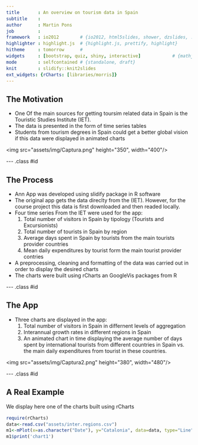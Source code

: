 ```yaml
---
title       : An overview on tourism data in Spain
subtitle    : 
author      : Martin Pons
job         : 
framework   : io2012        # {io2012, html5slides, shower, dzslides, ...}
highlighter : highlight.js  # {highlight.js, prettify, highlight}
hitheme     : tomorrow      # 
widgets     : [bootstrap, quiz, shiny, interactive]            # {mathjax, quiz, bootstrap, shiny, interactive}
mode        : selfcontained # {standalone, draft}
knit        : slidify::knit2slides
ext_widgets: {rCharts: [libraries/morris]}
---
```


## The Motivation

- One Of the main sources for getting toursim related data in Spain is the Touristic Studies Institute (IET).
- The data is presented in the form of time series tables
- Students from tourism degrees in Spain could get a better global vision if this data were displayed in animated charts

<img src="assets/img/Captura.png" height="350", width="400"/>

--- .class #id 

## The Process

- Ann App was developed using slidify package in R software
- The original app gets the data direclty from the (IET). However, for the course project this data is first downloaded and then readed locally.
- Four time series From the IET were used for the app:
  1. Total number of visitors in Spain by tipology (Tourists and Excursionists)
  2. Total number of tourists in Spain by region
  3. Average days spent in Spain by tourists from the main tourists provider countries
  4. Mean daily expenditures by tourist form the main tourist provider contries
- A preprocessing, cleaning and formatting of the data was carried out in order to display the desired charts
- The charts were built using rCharts an GoogleVis packages from R

--- .class #id 

## The App

- Three charts are displayed in the app:
  1. Total number of visitors in Spain in differnent levels of aggregation
  2. Interannual growth rates in different regions in Spain
  3. An animated chart in time displaying the average number of days spent by international tourists from different countries in Spain vs. the main daily expenditures from tourist in these countries.
  
  
<img src="assets/img/Captura2.png" height="380", width="480"/>

--- .class #id 

## A Real Example

We display here one of the charts built using rCharts


```r
require(rCharts)
data<-read.csv("assets/inter.regions.csv")
m1<-mPlot(x=as.character("Date"), y="Catalonia", data=data, type="Line")
m1$print('chart1')
```


<div id = 'chart1' class = 'rChart morris'></div>
<script type='text/javascript'>
    var chartParams = {
 "element": "chart1",
"width":            800,
"height":            400,
"xkey": "Date",
"ykeys": [
 "Catalonia" 
],
"data": [
 {
 "Date": "2001-01-01",
"Andalusia":          0.056,
"Balearic.Islands":          0.024,
"Canary.Islands":          0.057,
"Catalonia":          0.349,
"Valencia":          0.173,
"Madrid":          0.161,
"Rest.of.regions":          0.103,
"Spain":          0.034 
},
{
 "Date": "2001-02-01",
"Andalusia":         -0.014,
"Balearic.Islands":          0.114,
"Canary.Islands":          0.042,
"Catalonia":          0.093,
"Valencia":          0.117,
"Madrid":           0.18,
"Rest.of.regions":          0.062,
"Spain":         -0.004 
},
{
 "Date": "2001-03-01",
"Andalusia":         -0.033,
"Balearic.Islands":          0.019,
"Canary.Islands":          0.057,
"Catalonia":          0.027,
"Valencia":          0.111,
"Madrid":          0.019,
"Rest.of.regions":          0.002,
"Spain":         -0.011 
},
{
 "Date": "2001-04-01",
"Andalusia":         -0.079,
"Balearic.Islands":         -0.076,
"Canary.Islands":         -0.026,
"Catalonia":          0.176,
"Valencia":          0.046,
"Madrid":         -0.033,
"Rest.of.regions":           0.03,
"Spain":          0.001 
},
{
 "Date": "2001-05-01",
"Andalusia":          0.063,
"Balearic.Islands":          0.021,
"Canary.Islands":          0.022,
"Catalonia":          0.174,
"Valencia":           0.13,
"Madrid":          0.099,
"Rest.of.regions":          0.032,
"Spain":         -0.027 
},
{
 "Date": "2001-06-01",
"Andalusia":          0.082,
"Balearic.Islands":          0.025,
"Canary.Islands":           0.05,
"Catalonia":          0.079,
"Valencia":          0.064,
"Madrid":           0.26,
"Rest.of.regions":          0.105,
"Spain":         -0.037 
},
{
 "Date": "2001-07-01",
"Andalusia":          0.153,
"Balearic.Islands":          -0.02,
"Canary.Islands":          0.014,
"Catalonia":          0.012,
"Valencia":         -0.025,
"Madrid":          0.377,
"Rest.of.regions":          0.148,
"Spain":         -0.072 
},
{
 "Date": "2001-08-01",
"Andalusia":          0.344,
"Balearic.Islands":          0.036,
"Canary.Islands":          0.032,
"Catalonia":          0.209,
"Valencia":         -0.056,
"Madrid":          0.189,
"Rest.of.regions":          0.137,
"Spain":         -0.061 
},
{
 "Date": "2001-09-01",
"Andalusia":          0.073,
"Balearic.Islands":          0.003,
"Canary.Islands":          0.006,
"Catalonia":         -0.002,
"Valencia":         -0.008,
"Madrid":           0.07,
"Rest.of.regions":          0.092,
"Spain":         -0.112 
},
{
 "Date": "2001-10-01",
"Andalusia":          0.065,
"Balearic.Islands":         -0.103,
"Canary.Islands":         -0.004,
"Catalonia":         -0.041,
"Valencia":          0.065,
"Madrid":         -0.203,
"Rest.of.regions":          0.048,
"Spain":          -0.06 
},
{
 "Date": "2001-11-01",
"Andalusia":          0.025,
"Balearic.Islands":         -0.075,
"Canary.Islands":         -0.029,
"Catalonia":          0.029,
"Valencia":          -0.02,
"Madrid":         -0.152,
"Rest.of.regions":          0.153,
"Spain":         -0.054 
},
{
 "Date": "2001-12-01",
"Andalusia":          0.127,
"Balearic.Islands":          0.015,
"Canary.Islands":          0.012,
"Catalonia":          0.109,
"Valencia":          0.057,
"Madrid":         -0.142,
"Rest.of.regions":          0.147,
"Spain":          -0.02 
},
{
 "Date": "2002-01-01",
"Andalusia":          0.128,
"Balearic.Islands":         -0.125,
"Canary.Islands":         -0.061,
"Catalonia":          0.108,
"Valencia":         -0.058,
"Madrid":         -0.083,
"Rest.of.regions":          0.017,
"Spain":          0.012 
},
{
 "Date": "2002-02-01",
"Andalusia":          0.173,
"Balearic.Islands":          -0.12,
"Canary.Islands":          0.012,
"Catalonia":          0.288,
"Valencia":           0.05,
"Madrid":          0.016,
"Rest.of.regions":          0.213,
"Spain":          0.084 
},
{
 "Date": "2002-03-01",
"Andalusia":          0.224,
"Balearic.Islands":          0.125,
"Canary.Islands":          0.032,
"Catalonia":          0.548,
"Valencia":          0.202,
"Madrid":         -0.043,
"Rest.of.regions":          0.351,
"Spain":           0.16 
},
{
 "Date": "2002-04-01",
"Andalusia":         -0.121,
"Balearic.Islands":         -0.282,
"Canary.Islands":         -0.124,
"Catalonia":         -0.115,
"Valencia":         -0.151,
"Madrid":         -0.135,
"Rest.of.regions":          0.073,
"Spain":         -0.008 
},
{
 "Date": "2002-05-01",
"Andalusia":          0.072,
"Balearic.Islands":         -0.057,
"Canary.Islands":         -0.039,
"Catalonia":          0.209,
"Valencia":          0.015,
"Madrid":         -0.165,
"Rest.of.regions":          0.101,
"Spain":          0.094 
},
{
 "Date": "2002-06-01",
"Andalusia":          0.006,
"Balearic.Islands":         -0.055,
"Canary.Islands":         -0.048,
"Catalonia":          0.128,
"Valencia":         -0.002,
"Madrid":              0,
"Rest.of.regions":          0.187,
"Spain":          0.049 
},
{
 "Date": "2002-07-01",
"Andalusia":         -0.076,
"Balearic.Islands":         -0.098,
"Canary.Islands":         -0.035,
"Catalonia":          0.143,
"Valencia":          0.013,
"Madrid":         -0.088,
"Rest.of.regions":           0.18,
"Spain":          0.039 
},
{
 "Date": "2002-08-01",
"Andalusia":         -0.062,
"Balearic.Islands":           0.02,
"Canary.Islands":          0.022,
"Catalonia":          0.344,
"Valencia":          0.363,
"Madrid":          0.024,
"Rest.of.regions":          0.259,
"Spain":          0.089 
},
{
 "Date": "2002-09-01",
"Andalusia":          0.005,
"Balearic.Islands":         -0.115,
"Canary.Islands":         -0.018,
"Catalonia":          0.009,
"Valencia":          0.025,
"Madrid":          0.058,
"Rest.of.regions":          0.192,
"Spain":           0.06 
},
{
 "Date": "2002-10-01",
"Andalusia":          0.076,
"Balearic.Islands":          -0.06,
"Canary.Islands":         -0.005,
"Catalonia":           0.16,
"Valencia":          0.135,
"Madrid":          0.228,
"Rest.of.regions":          0.334,
"Spain":          0.103 
},
{
 "Date": "2002-11-01",
"Andalusia":          0.018,
"Balearic.Islands":          0.028,
"Canary.Islands":          0.041,
"Catalonia":           0.25,
"Valencia":          0.184,
"Madrid":          0.098,
"Rest.of.regions":          0.008,
"Spain":          0.164 
},
{
 "Date": "2002-12-01",
"Andalusia":          0.017,
"Balearic.Islands":         -0.005,
"Canary.Islands":          0.015,
"Catalonia":         -0.035,
"Valencia":          0.081,
"Madrid":         -0.081,
"Rest.of.regions":          0.355,
"Spain":          0.068 
},
{
 "Date": "2003-01-01",
"Andalusia":          0.123,
"Balearic.Islands":          0.034,
"Canary.Islands":          0.076,
"Catalonia":          0.089,
"Valencia":          0.222,
"Madrid":         -0.135,
"Rest.of.regions":          0.324,
"Spain":          0.102 
},
{
 "Date": "2003-02-01",
"Andalusia":          0.031,
"Balearic.Islands":         -0.028,
"Canary.Islands":         -0.002,
"Catalonia":          0.148,
"Valencia":          0.034,
"Madrid":         -0.058,
"Rest.of.regions":          0.078,
"Spain":         -0.045 
},
{
 "Date": "2003-03-01",
"Andalusia":         -0.071,
"Balearic.Islands":         -0.235,
"Canary.Islands":         -0.041,
"Catalonia":         -0.086,
"Valencia":         -0.131,
"Madrid":         -0.214,
"Rest.of.regions":         -0.078,
"Spain":          0.057 
},
{
 "Date": "2003-04-01",
"Andalusia":          0.086,
"Balearic.Islands":          0.238,
"Canary.Islands":          0.151,
"Catalonia":          0.195,
"Valencia":          0.205,
"Madrid":         -0.008,
"Rest.of.regions":          0.087,
"Spain":           0.08 
},
{
 "Date": "2003-05-01",
"Andalusia":          0.129,
"Balearic.Islands":          0.015,
"Canary.Islands":          0.019,
"Catalonia":          0.003,
"Valencia":          0.146,
"Madrid":          0.012,
"Rest.of.regions":          0.169,
"Spain":          0.172 
},
{
 "Date": "2003-06-01",
"Andalusia":          0.055,
"Balearic.Islands":         -0.015,
"Canary.Islands":         -0.025,
"Catalonia":          0.043,
"Valencia":         -0.066,
"Madrid":         -0.035,
"Rest.of.regions":          0.065,
"Spain":          0.167 
},
{
 "Date": "2003-07-01",
"Andalusia":          0.043,
"Balearic.Islands":          0.008,
"Canary.Islands":         -0.021,
"Catalonia":          0.054,
"Valencia":          0.035,
"Madrid":          0.152,
"Rest.of.regions":         -0.063,
"Spain":          0.056 
},
{
 "Date": "2003-08-01",
"Andalusia":          0.039,
"Balearic.Islands":          0.032,
"Canary.Islands":         -0.036,
"Catalonia":         -0.165,
"Valencia":         -0.079,
"Madrid":         -0.001,
"Rest.of.regions":         -0.122,
"Spain":          0.059 
},
{
 "Date": "2003-09-01",
"Andalusia":              0,
"Balearic.Islands":         -0.059,
"Canary.Islands":         -0.059,
"Catalonia":          0.014,
"Valencia":           0.07,
"Madrid":         -0.025,
"Rest.of.regions":          0.045,
"Spain":          0.084 
},
{
 "Date": "2003-10-01",
"Andalusia":         -0.001,
"Balearic.Islands":          0.043,
"Canary.Islands":         -0.018,
"Catalonia":          -0.01,
"Valencia":          0.051,
"Madrid":          0.053,
"Rest.of.regions":          -0.06,
"Spain":          0.117 
},
{
 "Date": "2003-11-01",
"Andalusia":         -0.054,
"Balearic.Islands":          0.038,
"Canary.Islands":         -0.061,
"Catalonia":          0.034,
"Valencia":          0.037,
"Madrid":            0.1,
"Rest.of.regions":          0.047,
"Spain":           0.09 
},
{
 "Date": "2003-12-01",
"Andalusia":         -0.056,
"Balearic.Islands":          0.158,
"Canary.Islands":         -0.041,
"Catalonia":          0.249,
"Valencia":         -0.039,
"Madrid":          0.323,
"Rest.of.regions":         -0.067,
"Spain":          0.118 
},
{
 "Date": "2004-01-01",
"Andalusia":         -0.009,
"Balearic.Islands":          0.098,
"Canary.Islands":         -0.012,
"Catalonia":          0.207,
"Valencia":          0.041,
"Madrid":          0.385,
"Rest.of.regions":          0.069,
"Spain":          0.133 
},
{
 "Date": "2004-02-01",
"Andalusia":          0.063,
"Balearic.Islands":          0.067,
"Canary.Islands":           0.02,
"Catalonia":          0.282,
"Valencia":          0.086,
"Madrid":          0.144,
"Rest.of.regions":          0.094,
"Spain":          0.263 
},
{
 "Date": "2004-03-01",
"Andalusia":         -0.076,
"Balearic.Islands":         -0.034,
"Canary.Islands":         -0.081,
"Catalonia":          0.106,
"Valencia":         -0.017,
"Madrid":          0.226,
"Rest.of.regions":          0.013,
"Spain":          0.017 
},
{
 "Date": "2004-04-01",
"Andalusia":          0.011,
"Balearic.Islands":         -0.071,
"Canary.Islands":          -0.09,
"Catalonia":          0.031,
"Valencia":         -0.006,
"Madrid":           0.15,
"Rest.of.regions":          0.069,
"Spain":          0.123 
},
{
 "Date": "2004-05-01",
"Andalusia":          -0.04,
"Balearic.Islands":              0,
"Canary.Islands":         -0.097,
"Catalonia":          0.192,
"Valencia":          0.011,
"Madrid":           0.25,
"Rest.of.regions":           0.08,
"Spain":          0.016 
},
{
 "Date": "2004-06-01",
"Andalusia":         -0.041,
"Balearic.Islands":         -0.045,
"Canary.Islands":          -0.11,
"Catalonia":         -0.041,
"Valencia":          0.038,
"Madrid":          0.052,
"Rest.of.regions":         -0.039,
"Spain":          0.024 
},
{
 "Date": "2004-07-01",
"Andalusia":          0.023,
"Balearic.Islands":          0.086,
"Canary.Islands":         -0.063,
"Catalonia":          0.035,
"Valencia":         -0.093,
"Madrid":         -0.018,
"Rest.of.regions":         -0.039,
"Spain":          0.096 
},
{
 "Date": "2004-08-01",
"Andalusia":         -0.014,
"Balearic.Islands":         -0.027,
"Canary.Islands":          -0.06,
"Catalonia":          0.041,
"Valencia":         -0.055,
"Madrid":          0.053,
"Rest.of.regions":         -0.018,
"Spain":          0.001 
},
{
 "Date": "2004-09-01",
"Andalusia":           0.07,
"Balearic.Islands":          0.079,
"Canary.Islands":         -0.016,
"Catalonia":          0.113,
"Valencia":          0.027,
"Madrid":          0.039,
"Rest.of.regions":          0.055,
"Spain":          0.012 
},
{
 "Date": "2004-10-01",
"Andalusia":          0.022,
"Balearic.Islands":          0.105,
"Canary.Islands":          0.016,
"Catalonia":            0.2,
"Valencia":          0.066,
"Madrid":         -0.051,
"Rest.of.regions":          0.166,
"Spain":          0.136 
},
{
 "Date": "2004-11-01",
"Andalusia":          0.056,
"Balearic.Islands":          0.157,
"Canary.Islands":         -0.009,
"Catalonia":          0.207,
"Valencia":           0.08,
"Madrid":          0.076,
"Rest.of.regions":          0.118,
"Spain":           0.05 
},
{
 "Date": "2004-12-01",
"Andalusia":          0.059,
"Balearic.Islands":          0.074,
"Canary.Islands":          0.024,
"Catalonia":          0.203,
"Valencia":          0.207,
"Madrid":          0.165,
"Rest.of.regions":          0.241,
"Spain":          0.054 
},
{
 "Date": "2005-01-01",
"Andalusia":           0.09,
"Balearic.Islands":          0.231,
"Canary.Islands":          0.008,
"Catalonia":          0.129,
"Valencia":          0.125,
"Madrid":         -0.002,
"Rest.of.regions":         -0.014,
"Spain":          0.042 
},
{
 "Date": "2005-02-01",
"Andalusia":         -0.018,
"Balearic.Islands":          0.061,
"Canary.Islands":         -0.048,
"Catalonia":           0.07,
"Valencia":          0.006,
"Madrid":         -0.053,
"Rest.of.regions":          0.045,
"Spain":          0.029 
},
{
 "Date": "2005-03-01",
"Andalusia":           0.14,
"Balearic.Islands":          0.219,
"Canary.Islands":              0,
"Catalonia":          0.288,
"Valencia":          0.302,
"Madrid":            0.1,
"Rest.of.regions":          0.342,
"Spain":          0.189 
},
{
 "Date": "2005-04-01",
"Andalusia":         -0.061,
"Balearic.Islands":         -0.072,
"Canary.Islands":         -0.068,
"Catalonia":          0.074,
"Valencia":          0.009,
"Madrid":          0.009,
"Rest.of.regions":          0.063,
"Spain":          0.002 
},
{
 "Date": "2005-05-01",
"Andalusia":          0.039,
"Balearic.Islands":         -0.023,
"Canary.Islands":         -0.042,
"Catalonia":          0.093,
"Valencia":          0.193,
"Madrid":          0.049,
"Rest.of.regions":          0.207,
"Spain":          0.114 
},
{
 "Date": "2005-06-01",
"Andalusia":          0.076,
"Balearic.Islands":           0.02,
"Canary.Islands":          0.004,
"Catalonia":          0.146,
"Valencia":          0.165,
"Madrid":          0.038,
"Rest.of.regions":          0.202,
"Spain":          0.165 
},
{
 "Date": "2005-07-01",
"Andalusia":          0.086,
"Balearic.Islands":          0.023,
"Canary.Islands":          0.002,
"Catalonia":          0.114,
"Valencia":           0.14,
"Madrid":          0.095,
"Rest.of.regions":          0.171,
"Spain":          0.155 
},
{
 "Date": "2005-08-01",
"Andalusia":          0.046,
"Balearic.Islands":         -0.001,
"Canary.Islands":         -0.032,
"Catalonia":           0.13,
"Valencia":           0.03,
"Madrid":          0.025,
"Rest.of.regions":          0.274,
"Spain":           0.06 
},
{
 "Date": "2005-09-01",
"Andalusia":          0.037,
"Balearic.Islands":          0.035,
"Canary.Islands":         -0.018,
"Catalonia":          0.135,
"Valencia":          0.163,
"Madrid":          0.169,
"Rest.of.regions":           0.31,
"Spain":          0.174 
},
{
 "Date": "2005-10-01",
"Andalusia":         -0.009,
"Balearic.Islands":         -0.035,
"Canary.Islands":           0.01,
"Catalonia":          0.119,
"Valencia":          0.065,
"Madrid":          0.097,
"Rest.of.regions":          0.148,
"Spain":          0.063 
},
{
 "Date": "2005-11-01",
"Andalusia":          0.112,
"Balearic.Islands":         -0.039,
"Canary.Islands":           0.01,
"Catalonia":           0.12,
"Valencia":          0.049,
"Madrid":           0.14,
"Rest.of.regions":          0.313,
"Spain":          0.037 
},
{
 "Date": "2005-12-01",
"Andalusia":          0.101,
"Balearic.Islands":          -0.03,
"Canary.Islands":         -0.022,
"Catalonia":          0.077,
"Valencia":          0.005,
"Madrid":         -0.041,
"Rest.of.regions":          0.153,
"Spain":           0.08 
},
{
 "Date": "2006-01-01",
"Andalusia":         -0.071,
"Balearic.Islands":         -0.146,
"Canary.Islands":         -0.058,
"Catalonia":          0.128,
"Valencia":         -0.005,
"Madrid":          0.149,
"Rest.of.regions":          0.107,
"Spain":            0.1 
},
{
 "Date": "2006-02-01",
"Andalusia":         -0.054,
"Balearic.Islands":         -0.189,
"Canary.Islands":         -0.025,
"Catalonia":          0.159,
"Valencia":          0.047,
"Madrid":          0.103,
"Rest.of.regions":          0.096,
"Spain":          0.133 
},
{
 "Date": "2006-03-01",
"Andalusia":         -0.064,
"Balearic.Islands":         -0.179,
"Canary.Islands":          0.037,
"Catalonia":          0.037,
"Valencia":         -0.068,
"Madrid":           0.25,
"Rest.of.regions":         -0.018,
"Spain":          0.032 
},
{
 "Date": "2006-04-01",
"Andalusia":          0.108,
"Balearic.Islands":          0.182,
"Canary.Islands":          0.152,
"Catalonia":          0.206,
"Valencia":          0.163,
"Madrid":          0.336,
"Rest.of.regions":          0.176,
"Spain":          0.143 
},
{
 "Date": "2006-05-01",
"Andalusia":         -0.009,
"Balearic.Islands":          0.042,
"Canary.Islands":           0.04,
"Catalonia":          0.119,
"Valencia":         -0.012,
"Madrid":          0.234,
"Rest.of.regions":          0.149,
"Spain":          0.088 
},
{
 "Date": "2006-06-01",
"Andalusia":         -0.042,
"Balearic.Islands":          0.096,
"Canary.Islands":          0.085,
"Catalonia":          0.069,
"Valencia":          0.021,
"Madrid":          0.108,
"Rest.of.regions":          -0.03,
"Spain":         -0.061 
},
{
 "Date": "2006-07-01",
"Andalusia":         -0.045,
"Balearic.Islands":          0.029,
"Canary.Islands":          0.046,
"Catalonia":          -0.03,
"Valencia":          0.033,
"Madrid":          0.201,
"Rest.of.regions":         -0.001,
"Spain":         -0.047 
},
{
 "Date": "2006-08-01",
"Andalusia":         -0.186,
"Balearic.Islands":          0.019,
"Canary.Islands":          0.029,
"Catalonia":          0.087,
"Valencia":          0.089,
"Madrid":          0.173,
"Rest.of.regions":         -0.006,
"Spain":          0.023 
},
{
 "Date": "2006-09-01",
"Andalusia":         -0.052,
"Balearic.Islands":          0.041,
"Canary.Islands":          0.015,
"Catalonia":          0.113,
"Valencia":         -0.009,
"Madrid":          0.187,
"Rest.of.regions":          -0.01,
"Spain":          0.013 
},
{
 "Date": "2006-10-01",
"Andalusia":          0.006,
"Balearic.Islands":         -0.009,
"Canary.Islands":         -0.035,
"Catalonia":          0.067,
"Valencia":          0.032,
"Madrid":          0.174,
"Rest.of.regions":          0.085,
"Spain":          0.024 
},
{
 "Date": "2006-11-01",
"Andalusia":         -0.012,
"Balearic.Islands":         -0.027,
"Canary.Islands":         -0.028,
"Catalonia":          0.038,
"Valencia":          0.072,
"Madrid":          0.124,
"Rest.of.regions":         -0.013,
"Spain":          0.066 
},
{
 "Date": "2006-12-01",
"Andalusia":         -0.014,
"Balearic.Islands":          0.073,
"Canary.Islands":          0.005,
"Catalonia":           0.05,
"Valencia":          0.029,
"Madrid":           0.05,
"Rest.of.regions":         -0.053,
"Spain":          0.073 
},
{
 "Date": "2007-01-01",
"Andalusia":          0.064,
"Balearic.Islands":          0.012,
"Canary.Islands":         -0.024,
"Catalonia":          0.068,
"Valencia":          0.044,
"Madrid":          0.093,
"Rest.of.regions":          0.041,
"Spain":          0.051 
},
{
 "Date": "2007-02-01",
"Andalusia":          0.062,
"Balearic.Islands":          0.089,
"Canary.Islands":         -0.002,
"Catalonia":         -0.007,
"Valencia":          0.108,
"Madrid":          0.264,
"Rest.of.regions":         -0.015,
"Spain":         -0.031 
},
{
 "Date": "2007-03-01",
"Andalusia":          0.131,
"Balearic.Islands":          0.177,
"Canary.Islands":          0.019,
"Catalonia":          0.047,
"Valencia":          0.086,
"Madrid":          0.095,
"Rest.of.regions":         -0.042,
"Spain":          0.064 
},
{
 "Date": "2007-04-01",
"Andalusia":           0.01,
"Balearic.Islands":          -0.07,
"Canary.Islands":         -0.114,
"Catalonia":         -0.061,
"Valencia":         -0.042,
"Madrid":          0.085,
"Rest.of.regions":         -0.011,
"Spain":          0.036 
},
{
 "Date": "2007-05-01",
"Andalusia":          0.052,
"Balearic.Islands":         -0.033,
"Canary.Islands":          -0.07,
"Catalonia":         -0.014,
"Valencia":         -0.014,
"Madrid":          0.054,
"Rest.of.regions":         -0.157,
"Spain":         -0.054 
},
{
 "Date": "2007-06-01",
"Andalusia":          0.049,
"Balearic.Islands":          0.027,
"Canary.Islands":         -0.039,
"Catalonia":          0.055,
"Valencia":          0.043,
"Madrid":           0.16,
"Rest.of.regions":          0.042,
"Spain":          0.136 
},
{
 "Date": "2007-07-01",
"Andalusia":          0.083,
"Balearic.Islands":          0.013,
"Canary.Islands":         -0.037,
"Catalonia":         -0.027,
"Valencia":          0.035,
"Madrid":          0.039,
"Rest.of.regions":          0.012,
"Spain":           0.12 
},
{
 "Date": "2007-08-01",
"Andalusia":           0.11,
"Balearic.Islands":           0.01,
"Canary.Islands":         -0.021,
"Catalonia":           0.03,
"Valencia":          0.073,
"Madrid":          0.022,
"Rest.of.regions":         -0.101,
"Spain":          0.091 
},
{
 "Date": "2007-09-01",
"Andalusia":          0.061,
"Balearic.Islands":         -0.006,
"Canary.Islands":         -0.018,
"Catalonia":          0.009,
"Valencia":          0.035,
"Madrid":          0.055,
"Rest.of.regions":         -0.098,
"Spain":          0.101 
},
{
 "Date": "2007-10-01",
"Andalusia":          0.057,
"Balearic.Islands":         -0.043,
"Canary.Islands":         -0.014,
"Catalonia":         -0.036,
"Valencia":         -0.054,
"Madrid":           0.17,
"Rest.of.regions":         -0.054,
"Spain":          0.048 
},
{
 "Date": "2007-11-01",
"Andalusia":         -0.016,
"Balearic.Islands":          0.077,
"Canary.Islands":          0.043,
"Catalonia":          0.095,
"Valencia":         -0.008,
"Madrid":          0.211,
"Rest.of.regions":         -0.111,
"Spain":          0.057 
},
{
 "Date": "2007-12-01",
"Andalusia":         -0.057,
"Balearic.Islands":         -0.029,
"Canary.Islands":          0.061,
"Catalonia":          0.029,
"Valencia":          0.006,
"Madrid":          0.021,
"Rest.of.regions":         -0.141,
"Spain":         -0.011 
},
{
 "Date": "2008-01-01",
"Andalusia":         -0.071,
"Balearic.Islands":          -0.02,
"Canary.Islands":          0.043,
"Catalonia":          0.031,
"Valencia":          0.023,
"Madrid":          0.213,
"Rest.of.regions":         -0.096,
"Spain":         -0.006 
},
{
 "Date": "2008-02-01",
"Andalusia":         -0.055,
"Balearic.Islands":          0.114,
"Canary.Islands":           0.09,
"Catalonia":          0.064,
"Valencia":          0.062,
"Madrid":          0.127,
"Rest.of.regions":          0.062,
"Spain":          0.053 
},
{
 "Date": "2008-03-01",
"Andalusia":          0.014,
"Balearic.Islands":          0.027,
"Canary.Islands":          0.049,
"Catalonia":          0.039,
"Valencia":          0.184,
"Madrid":          0.084,
"Rest.of.regions":          0.165,
"Spain":          0.067 
},
{
 "Date": "2008-04-01",
"Andalusia":         -0.058,
"Balearic.Islands":         -0.026,
"Canary.Islands":         -0.019,
"Catalonia":         -0.029,
"Valencia":          0.038,
"Madrid":           0.05,
"Rest.of.regions":         -0.068,
"Spain":         -0.035 
},
{
 "Date": "2008-05-01",
"Andalusia":         -0.027,
"Balearic.Islands":          0.085,
"Canary.Islands":          0.073,
"Catalonia":          0.009,
"Valencia":          0.081,
"Madrid":          0.071,
"Rest.of.regions":          0.109,
"Spain":          0.185 
},
{
 "Date": "2008-06-01",
"Andalusia":          0.007,
"Balearic.Islands":         -0.032,
"Canary.Islands":           0.01,
"Catalonia":          0.034,
"Valencia":          0.037,
"Madrid":          0.065,
"Rest.of.regions":         -0.049,
"Spain":          0.031 
},
{
 "Date": "2008-07-01",
"Andalusia":         -0.081,
"Balearic.Islands":         -0.031,
"Canary.Islands":         -0.043,
"Catalonia":         -0.115,
"Valencia":         -0.067,
"Madrid":         -0.009,
"Rest.of.regions":         -0.129,
"Spain":          0.008 
},
{
 "Date": "2008-08-01",
"Andalusia":          0.041,
"Balearic.Islands":          0.049,
"Canary.Islands":         -0.002,
"Catalonia":         -0.141,
"Valencia":         -0.009,
"Madrid":          0.101,
"Rest.of.regions":         -0.082,
"Spain":          0.029 
},
{
 "Date": "2008-09-01",
"Andalusia":           -0.1,
"Balearic.Islands":         -0.025,
"Canary.Islands":         -0.091,
"Catalonia":         -0.101,
"Valencia":         -0.015,
"Madrid":          0.045,
"Rest.of.regions":         -0.043,
"Spain":         -0.072 
},
{
 "Date": "2008-10-01",
"Andalusia":          -0.07,
"Balearic.Islands":          0.027,
"Canary.Islands":         -0.073,
"Catalonia":         -0.101,
"Valencia":          0.024,
"Madrid":         -0.037,
"Rest.of.regions":         -0.059,
"Spain":         -0.074 
},
{
 "Date": "2008-11-01",
"Andalusia":         -0.179,
"Balearic.Islands":         -0.112,
"Canary.Islands":         -0.035,
"Catalonia":         -0.104,
"Valencia":         -0.194,
"Madrid":         -0.163,
"Rest.of.regions":         -0.139,
"Spain":         -0.036 
},
{
 "Date": "2008-12-01",
"Andalusia":         -0.212,
"Balearic.Islands":          0.023,
"Canary.Islands":         -0.108,
"Catalonia":         -0.141,
"Valencia":         -0.212,
"Madrid":          0.066,
"Rest.of.regions":         -0.199,
"Spain":         -0.078 
},
{
 "Date": "2009-01-01",
"Andalusia":          -0.18,
"Balearic.Islands":          0.048,
"Canary.Islands":         -0.073,
"Catalonia":         -0.113,
"Valencia":         -0.229,
"Madrid":          -0.19,
"Rest.of.regions":         -0.151,
"Spain":          0.019 
},
{
 "Date": "2009-02-01",
"Andalusia":         -0.152,
"Balearic.Islands":         -0.169,
"Canary.Islands":         -0.175,
"Catalonia":         -0.126,
"Valencia":          -0.25,
"Madrid":         -0.101,
"Rest.of.regions":          -0.15,
"Spain":         -0.062 
},
{
 "Date": "2009-03-01",
"Andalusia":         -0.235,
"Balearic.Islands":         -0.188,
"Canary.Islands":         -0.204,
"Catalonia":         -0.216,
"Valencia":         -0.344,
"Madrid":          -0.05,
"Rest.of.regions":         -0.158,
"Spain":         -0.126 
},
{
 "Date": "2009-04-01",
"Andalusia":         -0.004,
"Balearic.Islands":           0.05,
"Canary.Islands":         -0.076,
"Catalonia":         -0.026,
"Valencia":         -0.051,
"Madrid":          0.124,
"Rest.of.regions":         -0.076,
"Spain":         -0.045 
},
{
 "Date": "2009-05-01",
"Andalusia":         -0.067,
"Balearic.Islands":         -0.116,
"Canary.Islands":         -0.188,
"Catalonia":         -0.137,
"Valencia":         -0.114,
"Madrid":          0.012,
"Rest.of.regions":         -0.169,
"Spain":         -0.098 
},
{
 "Date": "2009-06-01",
"Andalusia":         -0.078,
"Balearic.Islands":         -0.073,
"Canary.Islands":         -0.212,
"Catalonia":         -0.156,
"Valencia":         -0.142,
"Madrid":          0.076,
"Rest.of.regions":          0.027,
"Spain":         -0.079 
},
{
 "Date": "2009-07-01",
"Andalusia":         -0.077,
"Balearic.Islands":         -0.053,
"Canary.Islands":         -0.093,
"Catalonia":         -0.101,
"Valencia":         -0.003,
"Madrid":          0.063,
"Rest.of.regions":         -0.001,
"Spain":          0.013 
},
{
 "Date": "2009-08-01",
"Andalusia":              0,
"Balearic.Islands":         -0.123,
"Canary.Islands":         -0.134,
"Catalonia":         -0.113,
"Valencia":         -0.048,
"Madrid":         -0.034,
"Rest.of.regions":         -0.051,
"Spain":          0.005 
},
{
 "Date": "2009-09-01",
"Andalusia":          -0.14,
"Balearic.Islands":         -0.126,
"Canary.Islands":         -0.135,
"Catalonia":          -0.11,
"Valencia":         -0.124,
"Madrid":           0.07,
"Rest.of.regions":          0.034,
"Spain":          -0.04 
},
{
 "Date": "2009-10-01",
"Andalusia":         -0.041,
"Balearic.Islands":          -0.13,
"Canary.Islands":         -0.076,
"Catalonia":         -0.044,
"Valencia":         -0.027,
"Madrid":          0.276,
"Rest.of.regions":         -0.054,
"Spain":          0.105 
},
{
 "Date": "2009-11-01",
"Andalusia":          0.077,
"Balearic.Islands":         -0.186,
"Canary.Islands":         -0.067,
"Catalonia":         -0.086,
"Valencia":         -0.006,
"Madrid":          0.156,
"Rest.of.regions":         -0.052,
"Spain":          0.033 
},
{
 "Date": "2009-12-01",
"Andalusia":          0.246,
"Balearic.Islands":           -0.3,
"Canary.Islands":          -0.05,
"Catalonia":         -0.157,
"Valencia":         -0.039,
"Madrid":          0.087,
"Rest.of.regions":         -0.002,
"Spain":          0.055 
},
{
 "Date": "2010-01-01",
"Andalusia":           0.11,
"Balearic.Islands":         -0.314,
"Canary.Islands":          0.016,
"Catalonia":              0,
"Valencia":         -0.025,
"Madrid":          0.062,
"Rest.of.regions":          0.068,
"Spain":          0.041 
},
{
 "Date": "2010-02-01",
"Andalusia":          0.045,
"Balearic.Islands":         -0.188,
"Canary.Islands":          0.024,
"Catalonia":         -0.079,
"Valencia":          0.031,
"Madrid":         -0.117,
"Rest.of.regions":          -0.08,
"Spain":          0.039 
},
{
 "Date": "2010-03-01",
"Andalusia":          0.098,
"Balearic.Islands":           0.02,
"Canary.Islands":          0.049,
"Catalonia":           0.04,
"Valencia":           0.06,
"Madrid":         -0.098,
"Rest.of.regions":          0.003,
"Spain":          0.143 
},
{
 "Date": "2010-04-01",
"Andalusia":         -0.129,
"Balearic.Islands":         -0.204,
"Canary.Islands":         -0.129,
"Catalonia":         -0.073,
"Valencia":         -0.191,
"Madrid":         -0.191,
"Rest.of.regions":         -0.097,
"Spain":          0.062 
},
{
 "Date": "2010-05-01",
"Andalusia":          0.065,
"Balearic.Islands":         -0.054,
"Canary.Islands":          0.108,
"Catalonia":          0.024,
"Valencia":         -0.052,
"Madrid":          0.021,
"Rest.of.regions":          0.007,
"Spain":         -0.049 
},
{
 "Date": "2010-06-01",
"Andalusia":         -0.002,
"Balearic.Islands":         -0.004,
"Canary.Islands":          0.159,
"Catalonia":          0.025,
"Valencia":          0.081,
"Madrid":         -0.055,
"Rest.of.regions":         -0.077,
"Spain":          0.094 
},
{
 "Date": "2010-07-01",
"Andalusia":          0.027,
"Balearic.Islands":          0.094,
"Canary.Islands":          0.058,
"Catalonia":          0.122,
"Valencia":          0.004,
"Madrid":         -0.063,
"Rest.of.regions":         -0.114,
"Spain":          0.007 
},
{
 "Date": "2010-08-01",
"Andalusia":         -0.052,
"Balearic.Islands":          0.111,
"Canary.Islands":          0.079,
"Catalonia":          0.066,
"Valencia":         -0.013,
"Madrid":          0.002,
"Rest.of.regions":         -0.006,
"Spain":          0.013 
},
{
 "Date": "2010-09-01",
"Andalusia":          0.053,
"Balearic.Islands":          0.096,
"Canary.Islands":          0.129,
"Catalonia":          0.087,
"Valencia":          0.013,
"Madrid":         -0.081,
"Rest.of.regions":         -0.158,
"Spain":          0.141 
},
{
 "Date": "2010-10-01",
"Andalusia":          0.002,
"Balearic.Islands":          0.077,
"Canary.Islands":          0.097,
"Catalonia":          0.053,
"Valencia":         -0.014,
"Madrid":          0.019,
"Rest.of.regions":          0.025,
"Spain":          0.026 
},
{
 "Date": "2010-11-01",
"Andalusia":          0.018,
"Balearic.Islands":         -0.194,
"Canary.Islands":          0.047,
"Catalonia":          0.084,
"Valencia":          0.006,
"Madrid":              0,
"Rest.of.regions":          0.006,
"Spain":          -0.02 
},
{
 "Date": "2010-12-01",
"Andalusia":         -0.231,
"Balearic.Islands":         -0.183,
"Canary.Islands":          0.024,
"Catalonia":         -0.038,
"Valencia":         -0.072,
"Madrid":          0.087,
"Rest.of.regions":         -0.063,
"Spain":         -0.052 
},
{
 "Date": "2011-01-01",
"Andalusia":         -0.044,
"Balearic.Islands":          0.069,
"Canary.Islands":          0.088,
"Catalonia":           0.01,
"Valencia":          0.196,
"Madrid":          0.064,
"Rest.of.regions":         -0.066,
"Spain":          0.071 
},
{
 "Date": "2011-02-01",
"Andalusia":         -0.015,
"Balearic.Islands":         -0.087,
"Canary.Islands":          0.185,
"Catalonia":         -0.057,
"Valencia":         -0.051,
"Madrid":         -0.029,
"Rest.of.regions":         -0.004,
"Spain":          0.079 
},
{
 "Date": "2011-03-01",
"Andalusia":          0.006,
"Balearic.Islands":         -0.198,
"Canary.Islands":          0.182,
"Catalonia":          -0.11,
"Valencia":         -0.048,
"Madrid":         -0.066,
"Rest.of.regions":          0.014,
"Spain":         -0.002 
},
{
 "Date": "2011-04-01",
"Andalusia":           0.26,
"Balearic.Islands":           0.32,
"Canary.Islands":          0.527,
"Catalonia":         -0.059,
"Valencia":          0.239,
"Madrid":         -0.015,
"Rest.of.regions":          0.177,
"Spain":          0.083 
},
{
 "Date": "2011-05-01",
"Andalusia":         -0.036,
"Balearic.Islands":          0.101,
"Canary.Islands":           0.13,
"Catalonia":         -0.026,
"Valencia":          0.025,
"Madrid":         -0.123,
"Rest.of.regions":          0.033,
"Spain":          0.096 
},
{
 "Date": "2011-06-01",
"Andalusia":          0.148,
"Balearic.Islands":          0.126,
"Canary.Islands":          0.139,
"Catalonia":           0.06,
"Valencia":         -0.004,
"Madrid":         -0.119,
"Rest.of.regions":          0.147,
"Spain":          0.138 
},
{
 "Date": "2011-07-01",
"Andalusia":          0.022,
"Balearic.Islands":          0.131,
"Canary.Islands":          0.196,
"Catalonia":          0.005,
"Valencia":          0.057,
"Madrid":         -0.244,
"Rest.of.regions":          0.144,
"Spain":          0.065 
},
{
 "Date": "2011-08-01",
"Andalusia":         -0.046,
"Balearic.Islands":          0.089,
"Canary.Islands":          0.161,
"Catalonia":         -0.031,
"Valencia":          0.105,
"Madrid":          0.407,
"Rest.of.regions":          0.166,
"Spain":          0.012 
},
{
 "Date": "2011-09-01",
"Andalusia":          0.125,
"Balearic.Islands":          0.105,
"Canary.Islands":          0.209,
"Catalonia":          0.094,
"Valencia":          0.065,
"Madrid":         -0.044,
"Rest.of.regions":          0.191,
"Spain":          0.036 
},
{
 "Date": "2011-10-01",
"Andalusia":          0.113,
"Balearic.Islands":           0.06,
"Canary.Islands":          0.169,
"Catalonia":          0.075,
"Valencia":          0.096,
"Madrid":         -0.075,
"Rest.of.regions":          0.249,
"Spain":          0.021 
},
{
 "Date": "2011-11-01",
"Andalusia":         -0.099,
"Balearic.Islands":          0.086,
"Canary.Islands":          0.133,
"Catalonia":         -0.004,
"Valencia":          0.054,
"Madrid":         -0.014,
"Rest.of.regions":          0.021,
"Spain":         -0.009 
},
{
 "Date": "2011-12-01",
"Andalusia":          0.013,
"Balearic.Islands":         -0.243,
"Canary.Islands":          0.172,
"Catalonia":         -0.023,
"Valencia":          0.002,
"Madrid":         -0.038,
"Rest.of.regions":         -0.019,
"Spain":         -0.002 
},
{
 "Date": "2012-01-01",
"Andalusia":         -0.127,
"Balearic.Islands":         -0.238,
"Canary.Islands":          0.085,
"Catalonia":          0.119,
"Valencia":         -0.142,
"Madrid":          0.122,
"Rest.of.regions":          0.384,
"Spain":         -0.077 
},
{
 "Date": "2012-02-01",
"Andalusia":         -0.108,
"Balearic.Islands":         -0.117,
"Canary.Islands":          0.024,
"Catalonia":          0.052,
"Valencia":         -0.103,
"Madrid":          0.092,
"Rest.of.regions":          0.067,
"Spain":         -0.066 
},
{
 "Date": "2012-03-01",
"Andalusia":           -0.1,
"Balearic.Islands":           0.11,
"Canary.Islands":         -0.007,
"Catalonia":          0.125,
"Valencia":          0.014,
"Madrid":          0.051,
"Rest.of.regions":         -0.006,
"Spain":         -0.048 
},
{
 "Date": "2012-04-01",
"Andalusia":         -0.035,
"Balearic.Islands":         -0.053,
"Canary.Islands":         -0.137,
"Catalonia":           0.15,
"Valencia":         -0.169,
"Madrid":          0.072,
"Rest.of.regions":         -0.095,
"Spain":         -0.102 
},
{
 "Date": "2012-05-01",
"Andalusia":          -0.03,
"Balearic.Islands":          0.016,
"Canary.Islands":          0.009,
"Catalonia":          0.112,
"Valencia":          0.036,
"Madrid":          0.217,
"Rest.of.regions":          0.012,
"Spain":         -0.078 
},
{
 "Date": "2012-06-01",
"Andalusia":         -0.049,
"Balearic.Islands":          0.043,
"Canary.Islands":          0.047,
"Catalonia":          0.112,
"Valencia":           0.08,
"Madrid":          0.177,
"Rest.of.regions":         -0.111,
"Spain":         -0.134 
},
{
 "Date": "2012-07-01",
"Andalusia":         -0.033,
"Balearic.Islands":          0.021,
"Canary.Islands":         -0.014,
"Catalonia":          0.097,
"Valencia":          0.061,
"Madrid":           0.07,
"Rest.of.regions":          0.031,
"Spain":         -0.051 
},
{
 "Date": "2012-08-01",
"Andalusia":          0.043,
"Balearic.Islands":          0.021,
"Canary.Islands":              0,
"Catalonia":          0.152,
"Valencia":          0.019,
"Madrid":         -0.313,
"Rest.of.regions":          0.086,
"Spain":         -0.014 
},
{
 "Date": "2012-09-01",
"Andalusia":          0.043,
"Balearic.Islands":          0.088,
"Canary.Islands":         -0.004,
"Catalonia":          0.078,
"Valencia":          0.074,
"Madrid":         -0.057,
"Rest.of.regions":         -0.046,
"Spain":          0.001 
},
{
 "Date": "2012-10-01",
"Andalusia":         -0.064,
"Balearic.Islands":          0.008,
"Canary.Islands":         -0.024,
"Catalonia":          0.025,
"Valencia":         -0.046,
"Madrid":         -0.081,
"Rest.of.regions":         -0.069,
"Spain":         -0.069 
},
{
 "Date": "2012-11-01",
"Andalusia":          0.064,
"Balearic.Islands":         -0.029,
"Canary.Islands":         -0.037,
"Catalonia":          0.028,
"Valencia":          0.042,
"Madrid":          0.041,
"Rest.of.regions":         -0.054,
"Spain":         -0.029 
},
{
 "Date": "2012-12-01",
"Andalusia":         -0.101,
"Balearic.Islands":          0.098,
"Canary.Islands":         -0.001,
"Catalonia":          0.074,
"Valencia":          0.037,
"Madrid":         -0.217,
"Rest.of.regions":          0.046,
"Spain":         -0.011 
},
{
 "Date": "2013-01-01",
"Andalusia":         -0.079,
"Balearic.Islands":          0.157,
"Canary.Islands":         -0.062,
"Catalonia":          0.013,
"Valencia":           0.09,
"Madrid":         -0.074,
"Rest.of.regions":         -0.075,
"Spain":         -0.057 
},
{
 "Date": "2013-02-01",
"Andalusia":          0.027,
"Balearic.Islands":         -0.061,
"Canary.Islands":         -0.029,
"Catalonia":          0.076,
"Valencia":           0.08,
"Madrid":         -0.101,
"Rest.of.regions":         -0.028,
"Spain":         -0.038 
},
{
 "Date": "2013-03-01",
"Andalusia":          0.098,
"Balearic.Islands":          0.179,
"Canary.Islands":          0.042,
"Catalonia":          0.112,
"Valencia":          0.049,
"Madrid":          0.074,
"Rest.of.regions":           0.02,
"Spain":          0.094 
},
{
 "Date": "2013-04-01",
"Andalusia":         -0.014,
"Balearic.Islands":          0.087,
"Canary.Islands":         -0.007,
"Catalonia":          0.007,
"Valencia":          0.289,
"Madrid":          0.028,
"Rest.of.regions":         -0.038,
"Spain":          0.044 
},
{
 "Date": "2013-05-01",
"Andalusia":          0.052,
"Balearic.Islands":          0.127,
"Canary.Islands":          0.081,
"Catalonia":          0.063,
"Valencia":          0.169,
"Madrid":         -0.085,
"Rest.of.regions":          0.014,
"Spain":          0.141 
},
{
 "Date": "2013-06-01",
"Andalusia":          0.017,
"Balearic.Islands":          0.083,
"Canary.Islands":           0.03,
"Catalonia":          0.069,
"Valencia":          0.096,
"Madrid":         -0.119,
"Rest.of.regions":          0.067,
"Spain":          0.051 
},
{
 "Date": "2013-07-01",
"Andalusia":          0.066,
"Balearic.Islands":          0.011,
"Canary.Islands":          0.027,
"Catalonia":          0.028,
"Valencia":          0.048,
"Madrid":         -0.112,
"Rest.of.regions":          0.032,
"Spain":          0.022 
},
{
 "Date": "2013-08-01",
"Andalusia":          0.061,
"Balearic.Islands":          0.106,
"Canary.Islands":          0.061,
"Catalonia":          0.123,
"Valencia":          0.115,
"Madrid":         -0.222,
"Rest.of.regions":         -0.009,
"Spain":         -0.034 
},
{
 "Date": "2013-09-01",
"Andalusia":          0.027,
"Balearic.Islands":          0.028,
"Canary.Islands":          0.051,
"Catalonia":          0.075,
"Valencia":          0.059,
"Madrid":          0.014,
"Rest.of.regions":          0.069,
"Spain":         -0.027 
},
{
 "Date": "2013-10-01",
"Andalusia":           0.05,
"Balearic.Islands":          0.079,
"Canary.Islands":          0.075,
"Catalonia":           0.11,
"Valencia":          0.144,
"Madrid":         -0.053,
"Rest.of.regions":         -0.001,
"Spain":         -0.044 
},
{
 "Date": "2013-11-01",
"Andalusia":          0.051,
"Balearic.Islands":         -0.087,
"Canary.Islands":          0.179,
"Catalonia":          0.146,
"Valencia":           0.09,
"Madrid":         -0.106,
"Rest.of.regions":           0.08,
"Spain":         -0.043 
},
{
 "Date": "2013-12-01",
"Andalusia":          0.203,
"Balearic.Islands":          0.092,
"Canary.Islands":          0.132,
"Catalonia":          0.202,
"Valencia":          0.167,
"Madrid":          0.198,
"Rest.of.regions":          0.118,
"Spain":         -0.022 
},
{
 "Date": "2014-01-01",
"Andalusia":          0.236,
"Balearic.Islands":         -0.113,
"Canary.Islands":          0.137,
"Catalonia":          0.136,
"Valencia":          0.049,
"Madrid":          0.123,
"Rest.of.regions":          0.089,
"Spain":         -0.008 
},
{
 "Date": "2014-02-01",
"Andalusia":          0.104,
"Balearic.Islands":         -0.153,
"Canary.Islands":          0.111,
"Catalonia":           0.13,
"Valencia":          0.241,
"Madrid":          0.053,
"Rest.of.regions":          0.155,
"Spain":          0.044 
},
{
 "Date": "2014-03-01",
"Andalusia":         -0.105,
"Balearic.Islands":         -0.316,
"Canary.Islands":          0.077,
"Catalonia":          0.049,
"Valencia":          0.092,
"Madrid":          0.032,
"Rest.of.regions":          0.047,
"Spain":         -0.055 
},
{
 "Date": "2014-04-01",
"Andalusia":          0.196,
"Balearic.Islands":          0.084,
"Canary.Islands":          0.221,
"Catalonia":          0.116,
"Valencia":          0.038,
"Madrid":          0.009,
"Rest.of.regions":          0.218,
"Spain":          0.085 
},
{
 "Date": "2014-05-01",
"Andalusia":          0.104,
"Balearic.Islands":          0.012,
"Canary.Islands":          0.129,
"Catalonia":          0.023,
"Valencia":          0.028,
"Madrid":          0.117,
"Rest.of.regions":          0.091,
"Spain":         -0.022 
},
{
 "Date": "2014-06-01",
"Andalusia":          0.055,
"Balearic.Islands":          0.021,
"Canary.Islands":          0.081,
"Catalonia":          0.024,
"Valencia":          0.009,
"Madrid":          0.145,
"Rest.of.regions":          0.104,
"Spain":          0.025 
},
{
 "Date": "2014-07-01",
"Andalusia":          0.074,
"Balearic.Islands":          0.039,
"Canary.Islands":          0.084,
"Catalonia":          0.026,
"Valencia":          0.007,
"Madrid":          0.047,
"Rest.of.regions":          0.216,
"Spain":         -0.007 
} 
],
"id": "chart1",
"labels": "Catalonia" 
},
      chartType = "Line"
    new Morris[chartType](chartParams)
</script>
